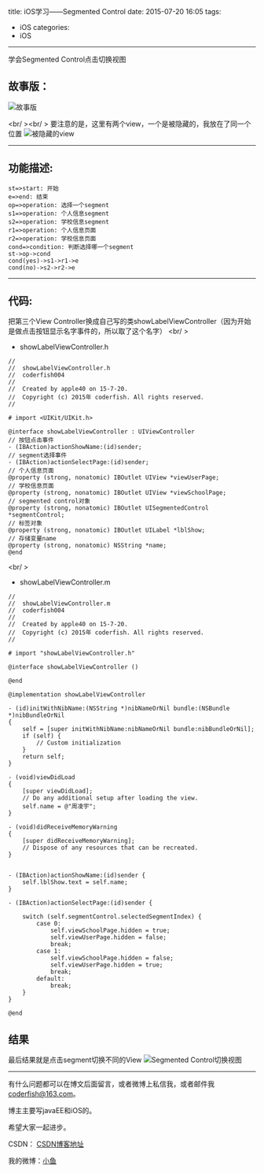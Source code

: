 title: iOS学习——Segmented Control
date: 2015-07-20 16:05
tags:
  - iOS
categories:
  - iOS
---


学会Segmented Control点击切换视图
## 故事版：
![故事版](http://img.blog.csdn.net/20150720160726029)

<br/ ><br/ >
要注意的是，这里有两个view，一个是被隐藏的，我放在了同一个位置
![被隐藏的view](http://img.blog.csdn.net/20150720160959192)

-------------------

## 功能描述:

```flow
st=>start: 开始
e=>end: 结束
op=>operation: 选择一个segment
s1=>operation: 个人信息segment
s2=>operation: 学校信息segment
r1=>operation: 个人信息页面
r2=>operation: 学校信息页面
cond=>condition: 判断选择哪一个segment
st->op->cond
cond(yes)->s1->r1->e
cond(no)->s2->r2->e
```

<!--more-->

-------------------

## 代码:
把第三个View Controller换成自己写的类showLabelViewController（因为开始是做点击按钮显示名字事件的，所以取了这个名字）
<br/ >

 - showLabelViewController.h

```objc
//
//  showLabelViewController.h
//  coderfish004
//
//  Created by apple40 on 15-7-20.
//  Copyright (c) 2015年 coderfish. All rights reserved.
//

# import <UIKit/UIKit.h>

@interface showLabelViewController : UIViewController
// 按钮点击事件
- (IBAction)actionShowName:(id)sender;
// segment选择事件
- (IBAction)actionSelectPage:(id)sender;
// 个人信息页面
@property (strong, nonatomic) IBOutlet UIView *viewUserPage;
// 学校信息页面
@property (strong, nonatomic) IBOutlet UIView *viewSchoolPage;
// segmented control对象
@property (strong, nonatomic) IBOutlet UISegmentedControl *segmentControl;
// 标签对象
@property (strong, nonatomic) IBOutlet UILabel *lblShow;
// 存储变量name
@property (strong, nonatomic) NSString *name;
@end

```
<br/ >

 - showLabelViewController.m

```objc
//
//  showLabelViewController.m
//  coderfish004
//
//  Created by apple40 on 15-7-20.
//  Copyright (c) 2015年 coderfish. All rights reserved.
//

# import "showLabelViewController.h"

@interface showLabelViewController ()

@end

@implementation showLabelViewController

- (id)initWithNibName:(NSString *)nibNameOrNil bundle:(NSBundle *)nibBundleOrNil
{
    self = [super initWithNibName:nibNameOrNil bundle:nibBundleOrNil];
    if (self) {
        // Custom initialization
    }
    return self;
}

- (void)viewDidLoad
{
    [super viewDidLoad];
	// Do any additional setup after loading the view.
    self.name = @"周凌宇";
}

- (void)didReceiveMemoryWarning
{
    [super didReceiveMemoryWarning];
    // Dispose of any resources that can be recreated.
}


- (IBAction)actionShowName:(id)sender {
    self.lblShow.text = self.name;
}

- (IBAction)actionSelectPage:(id)sender {
    
    switch (self.segmentControl.selectedSegmentIndex) {
        case 0:
            self.viewSchoolPage.hidden = true;
            self.viewUserPage.hidden = false;
            break;
        case 1:
            self.viewSchoolPage.hidden = false;
            self.viewUserPage.hidden = true;
            break;
        default:
            break;
    }
}

@end

```

## 结果
最后结果就是点击segment切换不同的View
![Segmented Control切换视图](http://img.blog.csdn.net/20150720162114238)

----

有什么问题都可以在博文后面留言，或者微博上私信我，或者邮件我<coderfish@163.com>。

博主主要写javaEE和iOS的。

希望大家一起进步。

CSDN： [CSDN博客地址](http://blog.csdn.net/u010127917)

我的微博：[小鱼](http://weibo.com/coderfish/)

